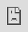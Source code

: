 ```yaml
---
layout: page
title:
permalink: /ux1/
---
```

<html> <head> <meta name="viewport" content="width=device-width, initial-scale=1.0, maximum-scale=1.0, user-scalable=0"> <title>Add your Typeform title here</title> <style type="text/css"> html{ margin: 0; height: 100%; overflow: hidden; } iframe{ position: absolute; left:0; right:0; bottom:0; top:0; border:0; } </style> </head> <body> <iframe id="typeform-full" width="100%" height="100%" frameborder="0" src="https://greggcorp.typeform.com/to/s85q2A"></iframe> <script type="text/javascript" src="https://embed.typeform.com/embed.js"></script> </body> </html>
